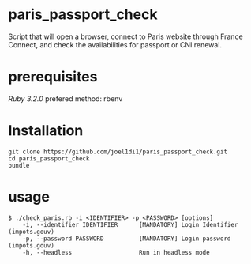 # paris_passport_check

Script that will open a browser, connect to Paris website through France Connect, and check the availabilities for passport or CNI renewal.

# prerequisites

*Ruby 3.2.0*
prefered method: rbenv

# Installation
```
git clone https://github.com/joel1di1/paris_passport_check.git
cd paris_passport_check
bundle 
```

# usage
```
$ ./check_paris.rb -i <IDENTIFIER> -p <PASSWORD> [options]
    -i, --identifier IDENTIFIER      [MANDATORY] Login Identifier (impots.gouv)
    -p, --password PASSWORD          [MANDATORY] Login password (impots.gouv)
    -h, --headless                   Run in headless mode
```
